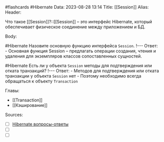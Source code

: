 #flashcards #Hibernate
Data: 2023-08-28 13:14
Title: [[Session]]
Alias:
Header:

Что такое [[Session]]?::[[Session]] – это интерфейс Hibernate, который обеспечивает физическое соединение между приложением и БД.
<!--SR:!2023-11-03,10,350-->



Body:


#Hibernate 
Назовите основную функцию интерфейса `Session`.
!---
Ответ:
	- Основная функция Session – предлагать операции создания, чтения и удаления для экземпляров классов сопоставленных сущностей.
<!--SR:!2023-10-31,6,250-->



#Hibernate 
Есть ли у объекта `Session` методы для подтверждения или отката транзакций?
!---
Ответ:
	- Методов для подтверждения или отката транзакции у объекта `Session` нет
	- Поэтому необходимо всегда обращаться к объекту `Transaction`
<!--SR:!2023-10-30,4,286-->



Главы:
- [[Transaction]]
- [[Кэширование]]


Sources:
- [ ] [Hibernate вопросы-ответы](https://docs.google.com/document/d/104EUUT-gv7xSalJlJu0DInzlyCVFjC5Sz2gcDoVtfyE/edit)
- [ ] []()
- [ ] []()
